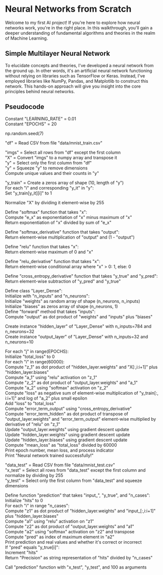 # Neural Networks from Scratch

Welcome to my first AI project! If you're here to explore how neural networks work, you're in the right place. In this walkthrough, you'll gain a deeper understanding of fundamental algorithms and theories in the realm of Machine Learning.

## Simple Multilayer Neural Network

To elucidate concepts and theories, I've developed a neural network from the ground up. In other words, it's an artificial neural network functioning without relying on libraries such as TensorFlow or Keras. Instead, I've employed libraries like NumPy, Pandas, and Matplotlib to construct this network. This hands-on approach will give you insight into the core principles behind neural networks.

## Pseudocode

Constant "LEARNING_RATE" = 0.01  
Constant "EPOCHS" = 20  

np.random.seed(7)  

"df" = Read CSV from file "data/mnist_train.csv"  

"imgs" = Select all rows from "df" except the first column  
"X" = Convert "imgs" to a numpy array and transpose it  
"y" = Select only the first column from "df"  
"y" = Squeeze "y" to remove dimensions  
Compute unique values and their counts in "y"  

"y_train" = Create a zeros array of shape (10, length of "y")  
For each "i" and corresponding "y_it" in "y":  
    Set "y_train[y_it][i]" to 1  

Normalize "X" by dividing it element-wise by 255  

Define "softmax" function that takes "x":  
    Compute "e_x" as exponentiation of "x" minus maximum of "x"  
    Return exponentiation of "x" divided by sum of "e_x"  

Define "softmax_derivative" function that takes "output":  
    Return element-wise multiplication of "output" and (1 - "output")  

Define "relu" function that takes "x":  
    Return element-wise maximum of 0 and "x"  

Define "relu_derivative" function that takes "x":  
    Return element-wise conditional array where "x" > 0: 1, else: 0  

Define "cross_entropy_derivative" function that takes "y_true" and "y_pred":  
    Return element-wise subtraction of "y_pred" and "y_true"  

Define class "Layer_Dense":  
    Initialize with "n_inputs" and "n_neurons":  
        Initialize "weights" as random array of shape (n_neurons, n_inputs)  
        Initialize "biases" as zeros array of shape (n_neurons, 1)  
    Define "forward" method that takes "inputs":  
        Compute "output" as dot product of "weights" and "inputs" plus "biases"  

Create instance "hidden_layer" of "Layer_Dense" with n_inputs=784 and n_neurons=32  
Create instance "output_layer" of "Layer_Dense" with n_inputs=32 and n_neurons=10  

For each "j" in range(EPOCHS):  
    Initialize "total_loss" to 0  
    For each "i" in range(60000):  
        Compute "z_1" as dot product of "hidden_layer.weights" and "X[:,i:i+1]" plus "hidden_layer.biases"  
        Compute "a_1" using "relu" activation on "z_1"  
        Compute "z_2" as dot product of "output_layer.weights" and "a_1"  
        Compute "a_2" using "softmax" activation on "z_2"  
        Compute "loss" as negative sum of element-wise multiplication of "y_train[:, i:i+1]" and log of "a_2" plus small epsilon  
        Add "loss" to "total_loss"  
        Compute "error_term_output" using "cross_entropy_derivative"  
        Compute "error_term_hidden" as dot product of transpose of "output_layer.weights" and "error_term_output" element-wise multiplied by derivative of "relu" on "z_1"  
        Update "output_layer.weights" using gradient descent update  
        Update "hidden_layer.weights" using gradient descent update  
        Update "hidden_layer.biases" using gradient descent update  
    Compute "mean_loss" as "total_loss" divided by 60000  
    Print epoch number, mean loss, and process indicator  
Print "Neural network trained successfully!"  

"data_test" = Read CSV from file "data/mnist_test.csv"  
"x_test" = Select all rows from "data_test" except the first column and normalize by dividing by 255  
"y_test" = Select only the first column from "data_test" and squeeze dimensions  

Define function "prediction" that takes "input_", "y_true", and "n_cases":  
    Initialize "hits" to 0  
    For each "i" in range "n_cases":  
        Compute "z1" as dot product of "hidden_layer.weights" and "input_[:,i:i+1]" plus "hidden_layer.biases"  
        Compute "a1" using "relu" activation on "z1"  
        Compute "z2" as dot product of "output_layer.weights" and "a1"  
        Compute "a2" using "softmax" activation on "z2" and transpose  
        Compute "pred" as index of maximum element in "a2"  
        Print prediction and real values and whether it's correct or incorrect  
        If "pred" equals "y_true[i]":  
            Increment "hits"  
    Return "Precision" as string representation of "hits" divided by "n_cases"  

Call "prediction" function with "x_test", "y_test", and 100 as arguments

